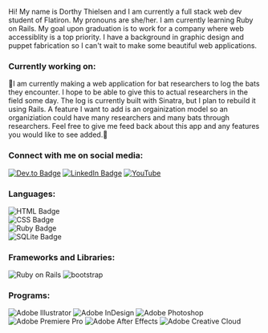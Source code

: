 <p>Hi! My name is Dorthy Thielsen and I am currently a full stack web dev student of Flatiron. My pronouns are she/her. I am currently learning Ruby on Rails. My goal upon graduation is to work for a company where web accessiblity is a top priority. I have a background in graphic design and puppet fabrication so I can't wait to make some beautiful web applications.</p>

<h3>Currently working on:</h3>
<p>🦇I am currently making a web application for bat researchers to log the bats they encounter. I hope to be able to give this to actual researchers in the field some day. The log is currently built with Sinatra, but I plan to rebuild it using Rails. A feature I want to add is an orgainization model so an organiziation could have many researchers and many bats through researchers. Feel free to give me feed back about this app and any features you would like to see added.🦇</p>

<h3>Connect with me on social media:</h3>
<a href="https://dev.to/dotnotation" target="_blank"><img src="https://img.shields.io/badge/dev.to-0A0A0A?style=for-the-badge&logo=dev.to&logoColor=white" alt="Dev.to Badge"></a>
<a href="https://www.linkedin.com/in/dorthy-thielsen-a863b158/" target="_blank"><img src="https://img.shields.io/badge/LinkedIn-0077B5?style=for-the-badge&logo=linkedin&logoColor=white" alt="LinkedIn Badge"></a>
<a href="https://www.youtube.com/channel/UC3sAh9p_omDFXaxJKS2jf2g" target="_blank"><img src="https://img.shields.io/badge/YouTube-FF0000?style=for-the-badge&logo=youtube&logoColor=white" alt="YouTube"></a>

<h3>Languages:</h3>
<div class="row">
  <div class="column">
    <img src="https://img.shields.io/badge/HTML-239120?style=for-the-badge&logo=html5&logoColor=white" alt="HTML Badge">
  </div>
  <div class="column">
    <img src="https://img.shields.io/badge/CSS-239120?&style=for-the-badge&logo=css3&logoColor=white" alt="CSS Badge">
  </div>
  <div class="column">
    <img src="https://img.shields.io/badge/Ruby-CC342D?style=for-the-badge&logo=ruby&logoColor=white" alt="Ruby Badge">
  </div>
  <div class="column">
    <img src="https://img.shields.io/badge/SQLite-07405E?style=for-the-badge&logo=sqlite&logoColor=white" alt="SQLite Badge">
  </div>
</div>

<h3>Frameworks and Libraries:</h3>
<td nowrap><img src="https://img.shields.io/badge/rails-%23CC0000.svg?style=for-the-badge&logo=ruby-on-rails&logoColor=white" alt="Ruby on Rails">
<img src="https://img.shields.io/badge/bootstrap-%23563D7C.svg?style=for-the-badge&logo=bootstrap&logoColor=white" alt="bootstrap"></td>

<h3>Programs:</h3>
<td nowrap><img src="https://img.shields.io/badge/adobeillustrator-%23FF9A00.svg?style=for-the-badge&logo=adobeillustrator&logoColor=white" alt="Adobe Illustrator">
<img src="https://img.shields.io/badge/Adobe%20InDesign-49021F?style=for-the-badge&logo=adobeindesign&logoColor=FF3366" alt="Adobe InDesign">
<img src="https://img.shields.io/badge/adobephotoshop-%2331A8FF.svg?style=for-the-badge&logo=adobephotoshop&logoColor=white" alt="Adobe Photoshop">
<img src="https://img.shields.io/badge/Adobe%20Premiere%20Pro-9999FF?style=for-the-badge&logo=Adobe%20Premiere%20Pro&logoColor=white" alt="Adobe Premiere Pro">
<img src="https://img.shields.io/badge/Adobe-After%20Effects-CF96FD?style=for-the-badge&logo=Adobe-After-Effects&labelColor=393665&logoWidth=15" alt="Adobe After Effects">
<img src="https://img.shields.io/badge/Adobe%20Creative%20Cloud-DA1F26?style=for-the-badge&logo=Adobe%20Creative%20Cloud&logoColor=white" alt="Adobe Creative Cloud"></td>


